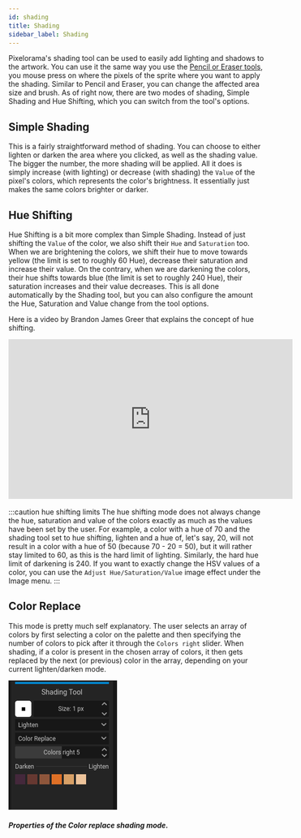 ```yaml
---
id: shading
title: Shading
sidebar_label: Shading
---
```


Pixelorama's shading tool can be used to easily add lighting and shadows to the artwork. You can use it the same way you use the [Pencil or Eraser tools](drawing), you mouse press on where the pixels of the sprite where you want to apply the shading. Similar to Pencil and Eraser, you can change the affected area size and brush. As of right now, there are two modes of shading, Simple Shading and Hue Shifting, which you can switch from the tool's options.

## Simple Shading
This is a fairly straightforward method of shading. You can choose to either lighten or darken the area where you clicked, as well as the shading value. The bigger the number, the more shading will be applied. All it does is simply increase (with lighting) or decrease (with shading) the `Value` of the pixel's colors, which represents the color's brightness. It essentially just makes the same colors brighter or darker.

## Hue Shifting
Hue Shifting is a bit more complex than Simple Shading. Instead of just shifting the `Value` of the color, we also shift their `Hue` and `Saturation` too. When we are brightening the colors, we shift their hue to move towards yellow (the limit is set to roughly 60 Hue), decrease their saturation and increase their value. On the contrary, when we are darkening the colors, their hue shifts towards blue (the limit is set to roughly 240 Hue), their saturation increases and their value decreases. This is all done automatically by the Shading tool, but you can also configure the amount the Hue, Saturation and Value change from the tool options.

Here is a video by Brandon James Greer that explains the concept of hue shifting.
<iframe width="560" height="315" src="https://www.youtube.com/embed/PNtMAxYaGyg" title="YouTube video player" frameborder="0" allow="accelerometer; autoplay; clipboard-write; encrypted-media; gyroscope; picture-in-picture; web-share" allowfullscreen></iframe>

:::caution hue shifting limits
The hue shifting mode does not always change the hue, saturation and value of the colors exactly as much as the values have been set by the user. For example, a color with a hue of 70 and the shading tool set to hue shifting, lighten and a hue of, let's say, 20, will not result in a color with a hue of 50 (because 70 - 20 = 50), but it will rather stay limited to 60, as this is the hard limit of lighting. Similarly, the hard hue limit of darkening is 240. If you want to exactly change the HSV values of a color, you can use the `Adjust Hue/Saturation/Value` image effect under the Image menu.
:::

## Color Replace
This mode is pretty much self explanatory. The user selects an array of colors by first selecting a color on the palette and then specifying the number of colors to pick after it through the `Colors right` slider. When shading, if a color is present in the chosen array of colors, it then gets replaced by the next (or previous) color in the array, depending on your current lighten/darken mode.

![Color replace mode properties](../../static/img/shading_cr.png)
##### Properties of the Color replace shading mode.

